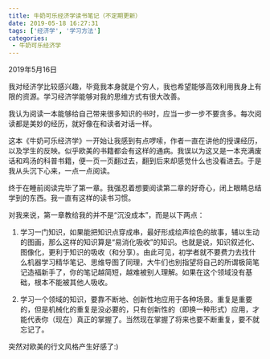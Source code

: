```yaml
---
title: 牛奶可乐经济学读书笔记（不定期更新）
date: 2019-05-18 16:27:31
tags: ['经济学', '学习方法']
categories:
 - 牛奶可乐经济学
---
```


2019年5月16日

我对经济学比较感兴趣，毕竟我本身就是个穷人，我也希望能够高效利用我身上有限的资源。学习经济学能够对我的思维方式有很大改善。

我认为阅读一本能够给自己带来很多知识的书时，应当一步一步不要贪多。每次阅读都是美妙的经历，就好像在和读者对话一样。

这本《牛奶可乐经济学》一开始让我感到有点啰嗦，作者一直在讲他的授课经历，以及学生的反映。似乎欧美的书籍都会有这样的通病。我误以为这又是一本充满废话和鸡汤的科普书籍，便一页一页翻过去，翻到后来却感觉什么也没看进去。于是我从头沉下心来，一点一点阅读。

终于在睡前阅读完毕了第一章。我强忍着想要阅读第二章的好奇心，闭上眼睛总结学到的东西。我一直有这样的读书习惯。

对我来说，第一章教给我的并不是“沉没成本”，而是以下两点：

1. 学习一门知识，如果能把知识点穿成串，最好形成绘声绘色的故事，辅以生动的图画，那么这样的知识算是“易消化吸收”的知识。也就是说，知识叙述化、图像化，更利于知识的吸收（和分享）。由此可见，初学者就不要费力去找什么机器学习精华笔记、思维导图了同理，大牛们也别指望将自己的所谓极简笔记造福新手了，你的笔记越简短，越难被别人理解。如果在这个领域没有基础，根本不能被其他人吸收。

2. 学习一个领域的知识，要靠不断地、创新性地应用于各种场景。重复是重要的，但是机械化的重复是没必要的，只有创新性的（即换一种形式）应用，才能代表你（现在）真正的掌握了。当然现在掌握了将来也要不断重复，要不就忘记了。

突然对欧美的行文风格产生好感了:)